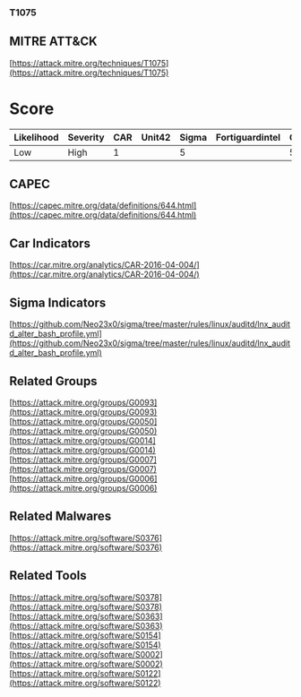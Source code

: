 
### T1075
## MITRE ATT&CK
[https://attack.mitre.org/techniques/T1075](https://attack.mitre.org/techniques/T1075)

# Score

| Likelihood | Severity | CAR | Unit42 | Sigma | Fortiguardintel | Groups | Malwares | Tools |
| ---------- | -------- | --- | ------ | ----- | --------------- | ---  | --- | --- |
| Low | High | 1 |   | 5 |   | 5 | 1 | 5 |



## CAPEC

[https://capec.mitre.org/data/definitions/644.html](https://capec.mitre.org/data/definitions/644.html)
[]()


## Car Indicators

[https://car.mitre.org/analytics/CAR-2016-04-004/](https://car.mitre.org/analytics/CAR-2016-04-004/)


## Sigma Indicators

[https://github.com/Neo23x0/sigma/tree/master/rules/linux/auditd/lnx_auditd_alter_bash_profile.yml](https://github.com/Neo23x0/sigma/tree/master/rules/linux/auditd/lnx_auditd_alter_bash_profile.yml)
[]()


## Related Groups

[https://attack.mitre.org/groups/G0093](https://attack.mitre.org/groups/G0093)
[https://attack.mitre.org/groups/G0050](https://attack.mitre.org/groups/G0050)
[https://attack.mitre.org/groups/G0014](https://attack.mitre.org/groups/G0014)
[https://attack.mitre.org/groups/G0007](https://attack.mitre.org/groups/G0007)
[https://attack.mitre.org/groups/G0006](https://attack.mitre.org/groups/G0006)
[]()


## Related Malwares

[https://attack.mitre.org/software/S0376](https://attack.mitre.org/software/S0376)
[]()


## Related Tools

[https://attack.mitre.org/software/S0378](https://attack.mitre.org/software/S0378)
[https://attack.mitre.org/software/S0363](https://attack.mitre.org/software/S0363)
[https://attack.mitre.org/software/S0154](https://attack.mitre.org/software/S0154)
[https://attack.mitre.org/software/S0002](https://attack.mitre.org/software/S0002)
[https://attack.mitre.org/software/S0122](https://attack.mitre.org/software/S0122)
[]()
